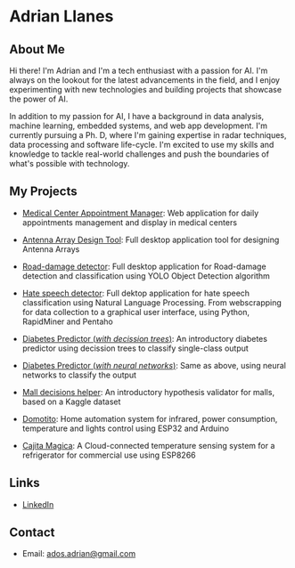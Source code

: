 # Adrian Llanes

## About Me

Hi there! I'm Adrian and I'm a tech enthusiast with a passion for AI. 
I'm always on the lookout for the latest advancements in the field, and I 
enjoy experimenting with new technologies and building projects that showcase 
the power of AI.

In addition to my passion for AI, I have a background in data analysis, machine
learning, embedded systems, and web app development. I'm currently pursuing a 
Ph. D, where I'm gaining expertise in radar techniques, data processing and 
software life-cycle. I'm excited to use my skills and knowledge to tackle real-world 
challenges and push the boundaries of what's possible with technology.


## My Projects

- [Medical Center Appointment Manager](https://github.com/allanes/turnos-cm-frontend/tree/dev): Web application for daily appointments management and display in medical centers

- [Antenna Array Design Tool](https://github.com/allanes/antenna-array-design-tool): Full desktop application tool for designing Antenna Arrays

- [Road-damage detector](https://github.com/allanes/pothole-detector-gui): Full desktop application for Road-damage detection and classification using YOLO Object Detection algorithm

- [Hate speech detector](https://github.com/allanes/hate-speech-recognition): Full dektop application for hate speech classification using Natural Language Processing. From webscrapping for data collection to a graphical user interface, using Python, RapidMiner and Pentaho

- [Diabetes Predictor (*with decission trees*)](https://github.com/allanes/curso_aprendizaje_autom_tp1/blob/main/ejercicio1.ipynb): An introductory diabetes predictor using decission trees to classify single-class output

- [Diabetes Predictor (*with neural networks*)](https://github.com/allanes/curso_aprendizaje_autom_tp3): Same as above, using neural networks to classify the output

- [Mall decisions helper](https://github.com/allanes/curso_aprendizaje_autom_tp2): An introductory hypothesis validator for malls, based on a Kaggle dataset

- [Domotito](https://github.com/allanes/domotito): Home automation system for infrared, power consumption, temperature and lights control using ESP32 and Arduino

- [Cajita Magica](https://github.com/allanes/cajita_magica): A Cloud-connected temperature sensing system for a refrigerator for commercial use using ESP8266


## Links

- [LinkedIn](https://www.linkedin.com/in/adrian-llanes/?locale=en_US)

## Contact

- Email: ados.adrian@gmail.com

